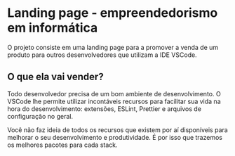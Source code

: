 # Landing page - empreendedorismo em informática

O projeto consiste em uma landing page para a promover a venda de um produto para outros desenvolvedores que utilizam a IDE VSCode.

## O que ela vai vender?
Todo desenvolvedor precisa de um bom ambiente de desenvolvimento. O VSCode lhe permite utilizar incontáveis recursos para facilitar sua vida na hora do desenvolvimento: extensões, ESLint, Prettier e arquivos de configuração no geral.

Você não faz ideia de todos os recursos que existem por aí disponíveis para melhorar o seu desenvolvimento e produtividade. É por isso que trazemos os melhores pacotes para cada stack.
